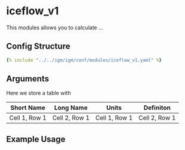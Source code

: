 # iceflow_v1
This modules allows you to calculate ...

## Config Structure  
~~~yaml
{% include "../../igm/igm/conf/modules/iceflow_v1.yaml" %}
~~~

## Arguments
Here we store a table with

| Short Name   | Long Name      | Units   | Definiton      |
| ------------- | ------------- | ------------- | ------------- |
| Cell 1, Row 1 | Cell 2, Row 1 | Cell 1, Row 1 | Cell 2, Row 1 |

## Example Usage